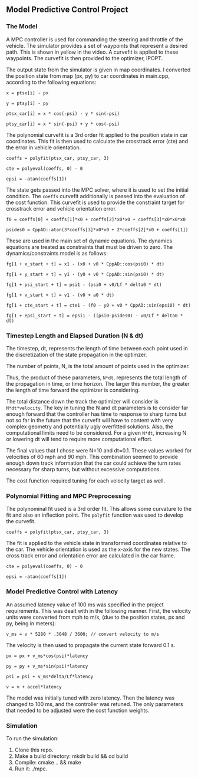 ## Model Predictive Control Project

### The Model 
A MPC controller is used for commanding the steering and throttle of the vehicle. The simulator provides a set of waypoints that represent a desired path. This is shown in yellow in the video. A curvefit is applied to these waypoints. The curvefit is then provided to the optimizer, IPOPT. 

The output state from the simulator is given in map coordinates. I converted the position state from map (px, py) to car coordinates in main.cpp, according to the following equations:

`x = ptsx[i] - px`

`y = ptsy[i] - py`

`ptsx_car[i] = x * cos(-psi) - y * sin(-psi)`

`ptsy_car[i] = x * sin(-psi) + y * cos(-psi)`
 
The polynomial curvefit is a 3rd order fit applied to the position state in car coordinates. This fit is then used to calculate the crosstrack error (cte) and the error in vehicle orientation.
  
`coeffs = polyfit(ptsx_car, ptsy_car, 3)`

`cte = polyeval(coeffs, 0) - 0` 

`epsi = -atan(coeffs[1])` 
 
The state gets passed into the MPC solver, where it is used to set the initial condition. The `coeffs` curvefit additionally is passed into the evaluation of the cost function. This curvefit is used to provide the constraint target for crosstrack error and vehicle orientation error. 

`f0 = coeffs[0] + coeffs[1]*x0 + coeffs[2]*x0*x0 + coeffs[3]*x0*x0*x0`

`psides0 = CppAD::atan(3*coeffs[3]*x0*x0 + 2*coeffs[2]*x0 + coeffs[1])`

These are used in the main set of dynamic equations. The dynamics equations are treated as constraints that must be driven to zero. The dynamics/constraints model is as follows:

`fg[1 + x_start + t] = x1 - (x0 + v0 * CppAD::cos(psi0) * dt)`

`fg[1 + y_start + t] = y1 - (y0 + v0 * CppAD::sin(psi0) * dt)`

`fg[1 + psi_start + t] = psi1 - (psi0 + v0/Lf * delta0 * dt)`

`fg[1 + v_start + t] = v1 - (v0 + a0 * dt)`

`fg[1 + cte_start + t] = cte1 - (f0 - y0 + v0 * CppAD::sin(epsi0) * dt)`

`fg[1 + epsi_start + t] = epsi1 - ((psi0-psides0) - v0/Lf * delta0 * dt)`
 

### Timestep Length and Elapsed Duration (N & dt)
The timestep, dt, represents the length of time between each point used in the discretization of the state propagation in the optimzer. 

The number of points, N, is the total amount of points used in the optimizer. 

Thus, the product of these parameters, `N*dt`, represents the total length of the propagation in time, or time horizon. The larger this number, the greater the length of time forward the optimizer is considering. 

The total distance down the track the optimizer will consider is `N*dt*velocity`. The key in tuning the N and dt parameters is to consider far enough forward that the controller has time to response to sharp turns but not so far in the future that the curvefit will have to content with very complex geometry and potentially ugly overfitted solutions. Also, the computational limits need to be considered. For a given `N*dt`, increasing N or lowering dt will tend to require more computational effort. 

The final values that I chose were N=10 and dt=0.1. These values worked for velocities of 60 mph and 90 mph. This combination seemed to provide enough down track information that the car could achieve the turn rates necessary for sharp turns, but without excessive computations. 

The cost function required tuning for each velocity target as well. 


### Polynomial Fitting and MPC Preprocessing
The polynominal fit used is a 3rd order fit. This allows some curvature to the fit and also an inflection point. The `polyfit` function was used to develop the curvefit. 

`coeffs = polyfit(ptsx_car, ptsy_car, 3)`

The fit is applied to the vehicle state in transformed coordinates relative to the car. The vehicle orientation is used as the x-axis for the new states. The cross track error and orientation error are calculated in the car frame. 

`cte = polyeval(coeffs, 0) - 0` 

`epsi = -atan(coeffs[1])` 
          

### Model Predictive Control with Latency 
An assumed latency value of 100 ms was specified in the project requirements. This was dealt with in the following manner. First, the velocity units were converted from mph to m/s, (due to the position states, px and py, being in meters):

`v_ms = v * 5280 * .3048 / 3600; // convert velocity to m/s`

The velocity is then used to propagate the current state forward 0.1 s. 

`px = px + v_ms*cos(psi)*latency`

`py = py + v_ms*sin(psi)*latency`

`psi = psi + v_ms*delta/Lf*latency`

`v = v + accel*latency`
 
The model was initially tuned with zero latency. Then the latency was changed to 100 ms, and the controller was retuned. The only parameters that needed to be adjusted  were the cost function weights. 

### Simulation
To run the simulation:
1. Clone this repo.
2. Make a build directory: mkdir build && cd build
3. Compile: cmake .. && make
4. Run it: ./mpc.
